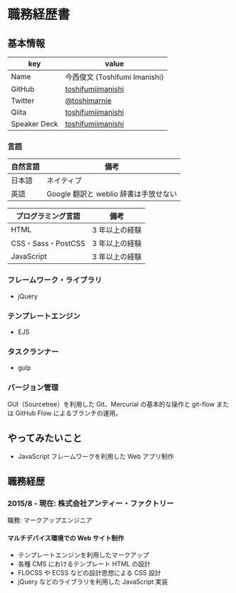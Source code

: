 # 職務経歴書

## 基本情報

|key|value|
|---|----|
|Name|今西俊文 (Toshifumi Imanishi)|
|GitHub|[toshifumiimanishi](https://github.com/toshifumiimanishi)|
|Twitter|[@toshimarnie](https://twitter.com/toshimarnie)|
|Qiita|[toshifumiimanishi](https://qiita.com/toshifumiimanishi)|
|Speaker Deck|[toshifumiimanishi](https://speakerdeck.com/toshifumiimanishi)|

### 言語

|自然言語|備考|
|---|---|
|日本語|ネイティブ|
|英語|Google 翻訳と weblio 辞書は手放せない|

|プログラミング言語|備考|
|---|---|
|HTML|3 年以上の経験|
|CSS・Sass・PostCSS|3 年以上の経験|
|JavaScript|3 年以上の経験|

### フレームワーク・ライブラリ
- jQuery

### テンプレートエンジン
- EJS

### タスクランナー
- gulp

### バージョン管理
GUI（Sourcetree）を利用した Git、Mercurial の基本的な操作と git-flow または GitHub Flow によるブランチの運用。

## やってみたいこと
- JavaScript フレームワークを利用した Web アプリ制作

## 職務経歴

### 2015/8 - 現在: 株式会社アンティー・ファクトリー

職務: マークアップエンジニア

#### マルチデバイス環境での Web サイト制作

- テンプレートエンジンを利用したマークアップ
- 各種 CMS におけるテンプレート HTML の設計
- FLOCSS や ECSS などの設計思想による CSS 設計
- jQuery などのライブラリを利用した JavaScript 実装
